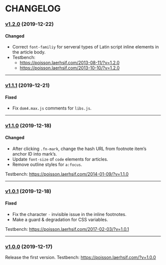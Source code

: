 CHANGELOG
=========

### [v1.2.0][1.2.0] (2019-12-22)

#### Changed
* Correct `font-familiy` for serveral types of Latin script inline elements in the article body.
* Testbench:
	- <https://poisson.laerhsif.com/2013-08-11/?v=1.2.0>
	- <https://poisson.laerhsif.com/2013-10-10/?v=1.2.0>

* * *

### [v1.1.1][1.1.1] (2019-12-21)

#### Fixed
- Fix `dom4.max.js` comments for `libs.js`.

* * *

### [v1.1.0][1.0.1] (2019-12-18)

#### Changed
* After clicking `.fn-mark`, change the hash URL from footnote item’s anchor ID into mark’s.
* Update `font-size` of `code` elements for articles.
* Remove outline styles for `a:focus`.

Testbench: <https://poisson.laerhsif.com/2014-01-09/?v=1.1.0>

* * *

### [v1.0.1][1.0.1] (2019-12-18)

#### Fixed
- Fix the character `·` invisible issue in the inline footnotes.
- Make a guard & degradation for CSS variables.

Testbench: <https://poisson.laerhsif.com/2017-02-03/?v=1.0.1>

* * *

### [v1.0.0][1.0.0] (2019-12-17)

Release the first version. Testbench: <https://poisson.laerhsif.com/?v=1.0.0>



[1.2.0]:         https://github.com/realfish/laerhsif-essay/compare/v1.1.1...v1.2.0
[1.1.1]:         https://github.com/realfish/laerhsif-essay/compare/v1.1.0...v1.1.1
[1.1.0]:         https://github.com/realfish/laerhsif-essay/compare/v1.0.1...v1.1.0
[1.0.1]:         https://github.com/realfish/laerhsif-essay/compare/v1.0.0...v1.0.1
[1.0.0]:         https://github.com/realfish/laerhsif-essay/compare/af4702e...v1.0.0
